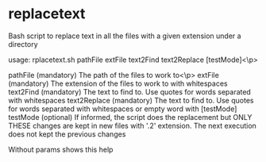 # replacetext
Bash script to replace text in all the files with a given extension under a directory

<p>usage: rplacetext.sh pathFile extFile text2Find text2Replace [testMode]<\p>
<p>  pathFile     (mandatory) The path of the files to work to<\p>
  extFile      (mandatory) The extension of the files to work to
               with whitespaces
  text2Find    (mandatory) The text to find to. Use quotes for words separated
               with whitespaces
  text2Replace (mandatory) The text to find to. Use quotes for words separated
               with whitespaces or empty word with [testMode]
  testMode     (optional)  If informed, the script does the replacement but
               ONLY THESE changes are kept in new files with '.2' extension.
               The next execution does not kept the previous changes
  
  Without params shows this help
